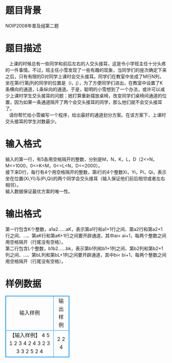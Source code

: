 # 

 
 # 题目背景 
NOIP2008年普及组第二题<BR> 

 
 # 题目描述 
&nbsp;&nbsp;&nbsp;上课的时候总有一些同学和前后左右的人交头接耳，这是令小学班主任十分头疼的一件事情。不过，班主任小雪发现了一些有趣的现象，当同学们的座次确定下来之后，只有有限的D对同学上课时会交头接耳。同学们在教室中坐成了M行N列，坐在第i行第j列的同学的位置是（i，j），为了方便同学们进出，在教室中设置了K条横向的通道，L条纵向的通道。于是，聪明的小雪想到了一个办法，或许可以减少上课时学生交头接耳的问题：她打算重新摆放桌椅，改变同学们桌椅间通道的位置，因为如果一条通道隔开了两个会交头接耳的同学，那么他们就不会交头接耳了。&nbsp;<BR>&nbsp;&nbsp;&nbsp;请你帮忙给小雪编写一个程序，给出最好的通道划分方案。在该方案下，上课时交头接耳的学生对数最少。&nbsp; 

 
 # 输入格式 
输入的第一行，有5各用空格隔开的整数，分别是M，N，K，L，D（2&lt;=N，M&lt;=1000，0&lt;=K&lt;M，0&lt;=L&lt;N，D&lt;=2000）。&nbsp;<BR>接下来D行，每行有4个用空格隔开的整数，第i行的4个整数Xi，Yi，Pi，Qi，表示坐在位置(Xi,Yi)与(Pi,Qi)的两个同学会交头接耳（输入保证他们前后相邻或者左右相邻）。&nbsp;<BR>输入数据保证最优方案的唯一性。&nbsp; 

 
 # 输出格式 
第一行包含K个整数，a1a2……aK，表示第a1行和a1+1行之间、第a2行和第a2+1行之间、…、第aK行和第aK+1行之间要开辟通道，其中ai&lt;&nbsp;ai+1，每两个整数之间用空格隔开（行尾没有空格）。&nbsp;<BR>第二行包含L个整数，b1b2……bk，表示第b1列和b1+1列之间、第b2列和第b2+1列之间、…、第bL列和第bL+1列之间要开辟通道，其中bi&lt;&nbsp;bi+1，每两个整数之间用空格隔开（行尾没有空格）。&nbsp; 
# 样例数据
<style>
        table,table tr th, table tr td { border:1px solid #0094ff; }
        table { width: 200px; min-height: 25px; line-height: 25px; text-align: center; border-collapse: collapse;}   
    </style>
<table>
	<tr>
		<td>输入样例</td>
		<td>输出样例</td>
	</tr>
<tr><td>【输入样例】 
4 5 1 2 3 
4 2 4 3 
2 3 3 3 
2 5 2 4 
</td><td>2 
2 4 
</td></tr></table>
